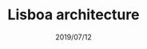 ---
layout: photo_gallery

title: "Lisboa architecture"
date: "2019/07/12"
best_image: "DSC7529.jpg"
folder_path: "/lisboa_architecture/"
---